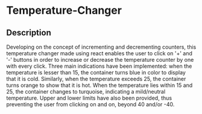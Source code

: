 # Temperature-Changer 

## Description 
Developing on the concept of incrementing and decrementing counters, this temperature changer made using react enables the user to click on '+' and '-' buttons in order to increase or decrease the temperature counter by one with every click. Three main indications have been implemented: when the temperature is lesser than 15, the container turns blue in color to display that it is cold. Similarly, when the temperature exceeds 25, the container turns orange to show that it is hot. When the temperature lies within 15 and 25, the container changes to turquoise, indicating a mild/neutral temperature. Upper and lower limits have also been provided, thus preventing the user from clicking on and on, beyond 40 and/or -40. 

